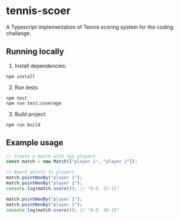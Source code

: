 # tennis-scoer

A Typescript implementation of Tennis scoring system for the coding challange.

## Running locally

1. Install dependencies:

```
npm install
```

2. Run tests:

```
npm test
npm run test:coverage
```

3. Build project:

```
npm run build
```

## Example usage

```typescript
// Create a match with two players
const match = new Match(["player 1", "player 2"]);

// Award points to players
match.pointWonBy("player 1");
match.pointWonBy("player 2");
console.log(match.score()); // "0-0, 15-15"

match.pointWonBy("player 1");
match.pointWonBy("player 1");
console.log(match.score()); // "0-0, 40-15"
```
